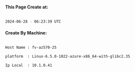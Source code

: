 
   
#### This Page Create at:

```bash

2024-06-28 - 06:23:39 UTC

```

#### Create By Machine:

```bash

Host Name : fv-az570-25

platform  : Linux-6.5.0-1022-azure-x86_64-with-glibc2.35

Ip Local  : 10.1.0.41

```

